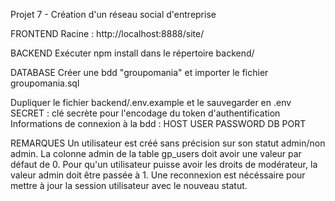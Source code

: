 Projet 7 - Création d'un réseau social d'entreprise

FRONTEND
Racine : http://localhost:8888/site/

BACKEND
Exécuter npm install dans le répertoire backend/

DATABASE
Créer une bdd "groupomania" et importer le fichier groupomania.sql

Dupliquer le fichier backend/.env.example et le sauvegarder en .env
SECRET : clé secrète pour l'encodage du token d'authentification
Informations de connexion à la bdd :
HOST
USER
PASSWORD
DB
PORT

REMARQUES
Un utilisateur est créé sans précision sur son statut admin/non admin. La colonne admin de la table gp_users doit avoir une valeur par défaut de 0.
Pour qu'un utilisateur puisse avoir les droits de modérateur, la valeur admin doit être passée à 1.
Une reconnexion est nécéssaire pour mettre à jour la session utilisateur avec le nouveau statut.

